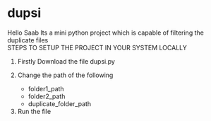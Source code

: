 # dupsi
Hello Saab Its a mini python project which is capable of filtering the duplicate files <br/>
STEPS TO SETUP THE PROJECT IN YOUR SYSTEM LOCALLY <br/>
<ol>
  <li>
Firstly Download the file dupsi.py <br/> 
    
  </li>
  <li>
    
Change the path of the following
  </li>
<ul>
  <li>folder1_path</li>
  <li>folder2_path</li>
  <li>duplicate_folder_path</li>
</ul>

<li>Run the file</li>  
</ol>

